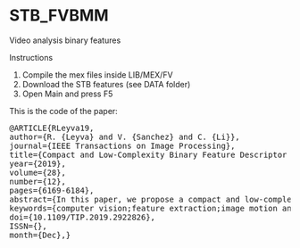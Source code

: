 # STB_FVBMM
Video analysis binary features

Instructions
1. Compile the mex files inside LIB/MEX/FV
2. Download the STB features (see DATA folder)
3. Open Main and press F5

This is the code of the paper:

<pre>@ARTICLE{RLeyva19,
author={R. {Leyva} and V. {Sanchez} and C. {Li}},
journal={IEEE Transactions on Image Processing},
title={Compact and Low-Complexity Binary Feature Descriptor and Fisher Vectors for Video Analytics},
year={2019},
volume={28},
number={12},
pages={6169-6184},
abstract={In this paper, we propose a compact and low-complexity binary feature descriptor for video analytics. Our binary descriptor encodes the motion information of a spatio-temporal support region into a low-dimensional binary string. The descriptor is based on a binning strategy and a construction that binarizes separately the horizontal and vertical motion components of the spatio-temporal support region. We pair our descriptor with a novel Fisher Vector (FV) scheme for binary data to project a set of binary features into a fixed length vector in order to evaluate the similarity between feature sets. We test the effectiveness of our binary feature descriptor with FVs for action recognition, which is one of the most challenging tasks in computer vision, as well as gait recognition and animal behavior clustering. Several experiments on the KTH, UCF50, UCF101, CASIA-B, and TIGdog datasets show that the proposed binary feature descriptor outperforms the state-of-the-art feature descriptors in terms of computational time and memory and storage requirements. When paired with FVs, the proposed feature descriptor attains a very competitive performance, outperforming several state-of-the-art feature descriptors and some methods based on convolutional neural networks.},
keywords={computer vision;feature extraction;image motion analysis;image recognition;pattern clustering;vectors;video signal processing;video analytics;binary descriptor;spatio-temporal support region;low-dimensional binary string;vertical motion components;binary data;binary features;binary feature descriptor;Fisher vector scheme;action recognition;computer vision;gait recognition;animal behavior clustering;Feature extraction;Trajectory;Task analysis;Optical imaging;Encoding;Image coding;Computational complexity;Binary features;video analysis;fisher vectors;CNN},
doi={10.1109/TIP.2019.2922826},
ISSN={},
month={Dec},}
</pre>
